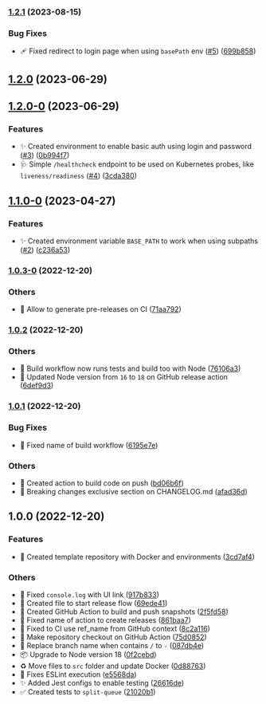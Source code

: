 

### [1.2.1](https://github.com/tiagoboeing/bull-board/compare/v1.2.0-0...v1.2.1) (2023-08-15)


### Bug Fixes

* :adhesive_bandage: Fixed redirect to login page when using `basePath` env ([#5](https://github.com/tiagoboeing/bull-board/issues/5)) ([699b858](https://github.com/tiagoboeing/bull-board/commit/699b858a8d615398a213dd2df4bc2315484a400e))

## [1.2.0](https://github.com/tiagoboeing/bull-board/compare/v1.2.0-0...v1.2.0) (2023-06-29)

## [1.2.0-0](https://github.com/tiagoboeing/bull-board/compare/v1.1.0-0...v1.2.0-0) (2023-06-29)


### Features

* :sparkles: Created environment to enable basic auth using login and password ([#3](https://github.com/tiagoboeing/bull-board/issues/3)) ([0b994f7](https://github.com/tiagoboeing/bull-board/commit/0b994f7fc5a78fccca6af30ce97faf0f0b15cf9b))
* :stethoscope: Simple `/healthcheck` endpoint to be used on Kubernetes probes, like `liveness/readiness` ([#4](https://github.com/tiagoboeing/bull-board/issues/4)) ([3cda380](https://github.com/tiagoboeing/bull-board/commit/3cda380d17c2cd416934eef5aa83f7b15d4c2ef2))

## [1.1.0-0](https://github.com/tiagoboeing/bull-board/compare/v1.0.3-0...v1.1.0-0) (2023-04-27)


### Features

* :sparkles: Created environment variable `BASE_PATH` to work when using subpaths ([#2](https://github.com/tiagoboeing/bull-board/issues/2)) ([c236a53](https://github.com/tiagoboeing/bull-board/commit/c236a53011d69f5a9eaaea4d824c191d5ea9422e))

### [1.0.3-0](https://github.com/tiagoboeing/bull-board/compare/v1.0.2...v1.0.3-0) (2022-12-20)


### Others

* :construction_worker: Allow to generate pre-releases on CI ([71aa792](https://github.com/tiagoboeing/bull-board/commit/71aa792537c7510c3127c9115260c5720dc4c0aa))

### [1.0.2](https://github.com/tiagoboeing/bull-board/compare/v1.0.1...v1.0.2) (2022-12-20)


### Others

* :construction_worker: Build workflow now runs tests and build too with Node ([76106a3](https://github.com/tiagoboeing/bull-board/commit/76106a30b60c768d36c4b878e4877cc27c94fba1))
* :construction_worker: Updated Node version from `16` to `18` on GitHub release action ([6def9d3](https://github.com/tiagoboeing/bull-board/commit/6def9d32405bc8e48c580197dd23ace6686e79ec))

### [1.0.1](https://github.com/tiagoboeing/bull-board/compare/v1.0.0...v1.0.1) (2022-12-20)


### Bug Fixes

* :construction_worker: Fixed name of build workflow ([6195e7e](https://github.com/tiagoboeing/bull-board/commit/6195e7ea726a6ab263eb9fe31f384f2c12d01f03))


### Others

* :construction_worker: Created action to build code on push ([bd06b6f](https://github.com/tiagoboeing/bull-board/commit/bd06b6fe83442a9641fb08a003aa4254a8f9ea56))
* :memo: Breaking changes exclusive section on CHANGELOG.md ([afad36d](https://github.com/tiagoboeing/bull-board/commit/afad36d6c14c0dcbd8fe3b2e712d67880215081b))

## 1.0.0 (2022-12-20)


### Features

* :construction: Created template repository with Docker and environments ([3cd7af4](https://github.com/tiagoboeing/bull-board/commit/3cd7af4695966987a4c3fc8554a61f893f9429fb))


### Others

* :bug: Fixed `console.log` with UI link ([917b833](https://github.com/tiagoboeing/bull-board/commit/917b833b94ae9d699b66ca914ff87a0f2bc2bb17))
* :construction_worker: Created file to start release flow ([69ede41](https://github.com/tiagoboeing/bull-board/commit/69ede41904a04345bb6253d3147c463769c93aa5))
* :construction_worker: Created GitHub Action to build and push snapshots ([2f5fd58](https://github.com/tiagoboeing/bull-board/commit/2f5fd5879796b83c4dea2b47548ed05304c3c18f))
* :green_heart: Fixed name of action to create releases ([861baa7](https://github.com/tiagoboeing/bull-board/commit/861baa77863b88673607989a5c50c3a009d498fb))
* :green_heart: Fixed to CI use ref_name from GitHub context ([8c2a116](https://github.com/tiagoboeing/bull-board/commit/8c2a1167b10588e70d56cbef980789437fafefe7))
* :green_heart: Make repository checkout on GitHub Action ([75d0852](https://github.com/tiagoboeing/bull-board/commit/75d0852ee3a4017b06fa479bd1c931a9ef66e626))
* :green_heart: Replace branch name when contains `/` to `-` ([087db4e](https://github.com/tiagoboeing/bull-board/commit/087db4eb04edd23c4ca504688d02ef404787a8df))
* :package: Upgrade to Node version 18 ([0f2cebd](https://github.com/tiagoboeing/bull-board/commit/0f2cebd480495a35a25624e256f7d77d12a82814))
* :recycle: Move files to `src` folder and update Docker ([0d88763](https://github.com/tiagoboeing/bull-board/commit/0d88763c825e32ebc8b5cd967fc161e4f3be855b))
* :rotating_light: Fixes ESLint execution ([e5568da](https://github.com/tiagoboeing/bull-board/commit/e5568da6978a33f07b3167ffb3ca021c44d18409))
* :sparkles: Added Jest configs to enable testing ([26616de](https://github.com/tiagoboeing/bull-board/commit/26616de9aa19262e1d6e41c315a7404f4bd31f32))
* :white_check_mark: Created tests to `split-queue` ([21020b1](https://github.com/tiagoboeing/bull-board/commit/21020b1d0863c7b14df3f918a5a9e2036e1428d4))